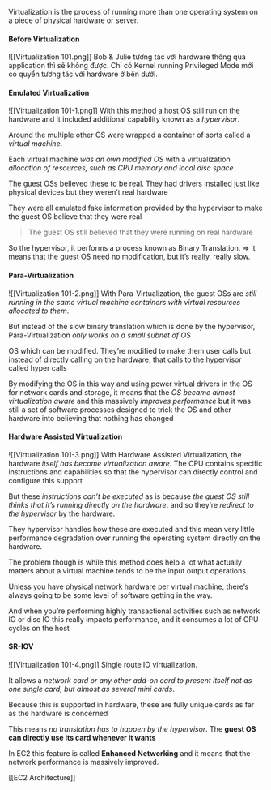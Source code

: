 Virtualization is the process of running more than one operating system on a piece of physical hardware or server.
#### Before Virtualization
![[Virtualization 101.png]]
Bob & Julie tương tác với hardware thông qua application thì sẽ không được.
Chỉ có Kernel running Privileged Mode mới có quyền tương tác với hardware ở bên dưới.
#### Emulated Virtualization
![[Virtualization 101-1.png]]
With this method a host OS still run on the hardware and it included additional capability known as a *hypervisor*.

Around the multiple other OS were wrapped a container of sorts called a *virtual machine*.

Each virtual machine *was an own modified OS* with a virtualization *allocation of resources, such as CPU memory and local disc space*

The guest OSs believed these to be real. They had drivers installed just like physical devices but they weren’t real hardware

They were all emulated fake information provided by the hypervisor to make the guest OS believe that they were real

> The guest OS still believed that they were running on real hardware

So the hypervisor, it performs a process known as Binary Translation. ⇒ it means that the guest OS need no modification, but it’s really, really slow.
#### Para-Virtualization
![[Virtualization 101-2.png]]
With Para-Virtualization, the guest OSs are *still running in the same virtual machine containers with virtual resources allocated to them*.

But instead of the slow binary translation which is done by the hypervisor, Para-Virtualization *only works on a small subnet of OS*

OS which can be modified. They’re modified to make them user calls but instead of directly calling on the hardware, that calls to the hypervisor called hyper calls

By modifying the OS in this way and using power virtual drivers in the OS for network cards and storage, it means that the *OS became almost virtualization aware* and this massively *improves performance* but it was still a set of software processes designed to trick the OS and other hardware into believing that nothing has changed

#### Hardware Assisted Virtualization
![[Virtualization 101-3.png]]
With Hardware Assisted Virtualization, the hardware *itself has become virtualization aware*. The CPU contains specific instructions and capabilities so that the hypervisor can directly control and configure this support

But these *instructions can’t be executed* as is because *the guest OS still thinks that it’s running directly on the hardware*. and so they’re *redirect to the hypervisor* by the hardware.

They hypervisor handles how these are executed and this mean very little performance degradation over running the operating system directly on the hardware.

The problem though is while this method does help a lot what actually matters about a virtual machine tends to be the input output operations.

Unless you have physical network hardware per virtual machine, there’s always going to be some level of software getting in the way.

And when you’re performing highly transactional activities such as network IO or disc IO this really impacts performance, and it consumes a lot of CPU cycles on the host
#### SR-IOV
![[Virtualization 101-4.png]]
Single route IO virtualization.

It allows a *network card or any other add-on card to present itself not as one single card, but almost as several mini cards*.

Because this is supported in hardware, these are fully unique cards as far as the hardware is concerned

This means *no translation has to happen by the hypervisor*. The **guest OS can directly use its card whenever it wants**

In EC2 this feature is called **Enhanced Networking** and it means that the network performance is massively improved.

[[EC2 Architecture]]

